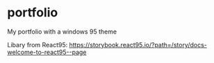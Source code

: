 # portfolio
My portfolio with a windows 95 theme

Libary from React95:
https://storybook.react95.io/?path=/story/docs-welcome-to-react95--page
